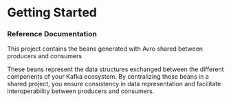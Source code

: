 # Getting Started

### Reference Documentation

This project contains the beans generated with Avro shared between producers and consumers

These beans represent the data structures exchanged between the different components of your Kafka ecosystem. By centralizing these beans in a shared project, you ensure consistency in data representation and facilitate interoperability between producers and consumers.